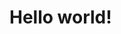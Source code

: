 # Hello world!

<!---
- 👋 Hi, I’m @arabellaabad
- 👀 I’m interested in ...
- 🌱 I’m currently learning ...
- 💞️ I’m looking to collaborate on ...
- 📫 How to reach me ...
--->

<!---
arabellaabad/arabellaabad is a ✨ special ✨ repository because its `README.md` (this file) appears on your GitHub profile.
You can click the Preview link to take a look at your changes.
--->
